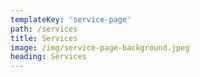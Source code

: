 ```yaml
---
templateKey: 'service-page'
path: /services
title: Services
image: /img/service-page-background.jpeg
heading: Services
---
```

